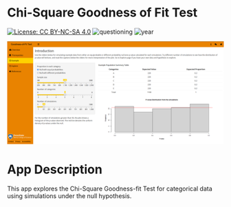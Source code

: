 # Chi-Square Goodness of Fit Test

[![License: CC BY-NC-SA 4.0](https://img.shields.io/badge/License-CC%20BY--NC--SA%204.0-lightgrey.svg)](https://creativecommons.org/licenses/by-nc-sa/4.0/)
![questioning](https://img.shields.io/badge/lifecycle-questioning-blue)
![year](https://img.shields.io/badge/year-2017-lightgrey)

![App Screenshot](../docs/sc.png)

# App Description
This app explores the Chi-Square Goodness-fit Test for categorical data using simulations under the null hypothesis.
